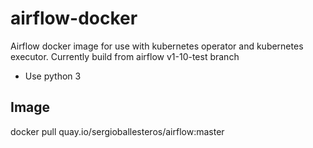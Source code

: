 # airflow-docker

Airflow docker image for use with kubernetes operator and kubernetes executor. Currently build from airflow v1-10-test branch

  * Use python 3

## Image 

docker pull quay.io/sergioballesteros/airflow:master
